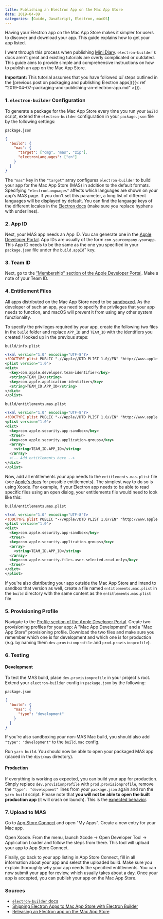 ```yaml
---
title: Publishing an Electron App on the Mac App Store
date: 2019-04-09
categories: [Guide, JavaScript, Electron, macOS]
---
```


Having your Electron app on the Mac App Store makes it simpler for users to discover and download your app. This guide explains how to get your app listed.

<!--more-->

I went through this process when publishing [Mini Diary](https://minidiary.app). `electron-builder`'s docs aren't great and existing tutorials are overly complicated or outdated. This guide aims to provide simple and comprehensive instructions on how to publish an app on the Mac App Store.

**Important:** This tutorial assumes that you have followed _all_ steps outlined in the [previous post on packaging and publishing Electron apps]({{< ref "2019-04-07-packaging-and-publishing-an-electron-app.md" >}}).

### 1. `electron-builder` Configuration

To generate a package for the Mac App Store every time you run your `build` script, extend the `electron-builder` configuration in your `package.json` file by the following settings:

<div class="code-file-name"><code>package.json</code></div>

```json
{
  "build": {
    "mac": {
      "target": ["dmg", "mas", "zip"],
      "electronLanguages": ["en"]
    }
  }
}
```

The `"mas"` key in the `"target"` array configures `electron-builder` to build your app for the Mac App Store (MAS) in addition to the default formats. Specifying `"electronLanguages"` affects which languages are shown on your app's MAS page. If you don't set this parameter, a long list of different languages will be displayed by default. You can find the language keys of the different locales in the [Electron docs](https://electronjs.org/docs/api/locales) (make sure you replace hyphens with underlines).

### 2. App ID

Next, your MAS app needs an App ID. You can generate one in the [Apple Developer Portal](https://developer.apple.com/account/mac/identifier/bundle). App IDs are usually of the form `com.yourcompany.yourapp`. This App ID needs to be the same as the one you specified in your `package.json` file under the `build.appId`" key.

### 3. Team ID

Next, go to the ["Membership" section of the Apple Developer Portal](https://developer.apple.com/account/#/membership). Make a note of your Team ID.

### 4. Entitlement Files

All apps distributed on the Mac App Store need to be [sandboxed](https://developer.apple.com/app-sandboxing). As the developer of such an app, you need to specify the privileges that your app needs to function, and macOS will prevent it from using any other system functionality.

To specify the privileges required by your app, create the following two files in the `build` folder and replace `APP_ID` and `TEAM_ID` with the identifiers you created / looked up in the previous steps:

<div class="code-file-name"><code>build/info.plist</code></div>

```xml
<?xml version="1.0" encoding="UTF-8"?>
<!DOCTYPE plist PUBLIC "-//Apple//DTD PLIST 1.0//EN" "http://www.apple.com/DTDs/PropertyList-1.0.dtd">
<plist version="1.0">
<dict>
  <key>com.apple.developer.team-identifier</key>
  <string>TEAM_ID</string>
  <key>com.apple.application-identifier</key>
  <string>TEAM_ID.APP_ID</string>
</dict>
</plist>
```

<div class="code-file-name"><code>build/entitlements.mas.plist</code></div>

```xml
<?xml version="1.0" encoding="UTF-8"?>
<!DOCTYPE plist PUBLIC "-//Apple//DTD PLIST 1.0//EN" "http://www.apple.com/DTDs/PropertyList-1.0.dtd">
<plist version="1.0">
<dict>
  <key>com.apple.security.app-sandbox</key>
  <true/>
  <key>com.apple.security.application-groups</key>
  <array>
    <string>TEAM_ID.APP_ID</string>
  </array>
  <!-- Add entitlements here -->
</dict>
</plist>
```

Now, add all entitlements your app needs to the `entitlements.mas.plist` file (see [Apple's docs](https://developer.apple.com/library/archive/documentation/Miscellaneous/Reference/EntitlementKeyReference/Chapters/AboutEntitlements.html) for possible entitlements). The simplest way to do so is using Xcode. For example, if your Electron app needs to be able to read specific files using an open dialog, your entitlements file would need to look like this:

<div class="code-file-name"><code>build/entitlements.mas.plist</code></div>

```xml
<?xml version="1.0" encoding="UTF-8"?>
<!DOCTYPE plist PUBLIC "-//Apple//DTD PLIST 1.0//EN" "http://www.apple.com/DTDs/PropertyList-1.0.dtd">
<plist version="1.0">
<dict>
  <key>com.apple.security.app-sandbox</key>
  <true/>
  <key>com.apple.security.application-groups</key>
  <array>
    <string>TEAM_ID.APP_ID</string>
  </array>
  <key>com.apple.security.files.user-selected.read-only</key>
  <true/>
</dict>
</plist>
```

If you're also distributing your app outside the Mac App Store and intend to sandbox that version as well, create a file named `entitlements.mac.plist` in the `build` directory with the same content as the `entitlements.mas.plist` file.

### 5. Provisioning Profile

Navigate to the [Profile section of the Apple Developer Portal](https://developer.apple.com/account/mac/profile). Create two provisioning profiles for your app: A "Mac App Development" and a "Mac App Store" provisioning profile. Download the two files and make sure you remember which one is for development and which one is for production (e.g. by naming them `dev.provisionprofile` and `prod.provisionprofile`).

### 6. Testing

#### Development

To test the MAS build, place `dev.provisionprofile` in your project's root. Extend your `electron-builder` config in `package.json` by the following:

<div class="code-file-name"><code>package.json</code></div>

```json
{
  "build": {
    "mas": {
      "type": "development"
    }
  }
}
```

If you're also sandboxing your non-MAS Mac build, you should also add `"type": "development"` to the `build.mac` config.

Run `yarn build`. You should now be able to open your packaged MAS app (placed in the `dist/mas` directory).

#### Production

If everything is working as expected, you can build your app for production. Simply replace `dev.provisionprofile` with `prod.provisionprofile`, remove the `"type": "development"` lines from your `package.json` again and run the `yarn build` script. Please note that **you will not be able to open the built production app** (it will crash on launch). This is the [expected behavior](https://github.com/electron-userland/electron-builder/issues/1967#issuecomment-323569575).

### 7. Upload to MAS

Go to [App Store Connect](https://appstoreconnect.apple.com) and open "My Apps". Create a new entry for your Mac app.

Open Xcode. From the menu, launch Xcode → Open Developer Tool → Application Loader and follow the steps from there. This tool will upload your app to App Store Connect.

Finally, go back to your app listing in App Store Connect, fill in all information about your app and select the uploaded build. Make sure you explain thoroughly why your app needs the specified entitlements. You can now submit your app for review, which usually takes about a day. Once your app is accepted, you can publish your app on the Mac App Store.

### Sources

- [`electron-builder` docs](https://www.electron.build)
- [Shipping Electron Apps to Mac App Store with Electron Builder](https://medium.com/@jondot/shipping-electron-apps-to-mac-app-store-with-electron-builder-e960d46148ec)
- [Releasing an Electron app on the Mac App Store](https://medium.com/@flaqueEau/releasing-an-electron-app-on-the-mac-app-store-c32dfcd9c2bd)

